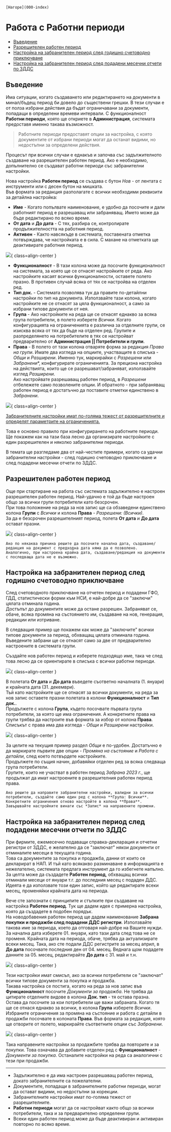 ```{only} html
[Нагоре](000-index)
```

# Работа с Работни периоди  

- [Въведение](https://docs.unicontsoft.com/blog/20240517-working-periods.html#id2)  
- [Разрешителен работен период](https://docs.unicontsoft.com/blog/20240517-working-periods.html#id3)  
- [Настройка на забранителен период след годишно счетоводно приключване](https://docs.unicontsoft.com/blog/20240517-working-periods.html#id4)  
- [Настройка на забранителен период след подадени месечни отчети по ЗДДС](https://docs.unicontsoft.com/blog/20240517-working-periods.html#id5)   

## Въведение

Има ситуации, когато създаването или редактирането на документи в минал/бъдещ период би довело до съществени грешки. В тези случаи е от полза избрани действия да бъдат ограничавани за документи, попадащи в определени времеви интервали.
С функционалност **Работни периоди**, която ще откриете в **Администрация**, системата предоставя именно такава възможност.    

> Работните периоди предоставят опции за настройка, с която документите от избрани периоди могат да останат видими, но недостъпни за определени действия.  

Процесът при всички случаи е еднакъв и започва със задължителното създаване на разрешителен работен период. Ако е необходимо, допълнително се създават работни периоди със забранителни настройки.  

Нова настройка **Работен период** се създава с бутон *Нов* - от лентата с инструменти или с десен бутон на мишката.  
Във формата за редакция разполагате с всички необходими реквизити за детайлна настройка:

- **Име** - Когато попълвате наименование, е удобно да посочите и дали работният период е разрешаващ или забраняващ. Името може да бъде редактирано по всяко време.   
- **От дата** и **До дата** - С тях, разбира се, контролирате продължителността на работния период.  
- **Активен** - Както навсякъде в системата, поставената отметка потвърждава, че настройката е в сила. С махане на отметката ще деактивирате работния период.   

![](20240517-working-periods1.png){ class=align-center }

- **Функционалност** - В тази колона може да посочите функционалност на системата, за която ще се отнасят настройките от реда. Ако настройките касаят всички функционалности, оставете полето празно. В противен случай всяка от тях се настройва на отделен ред.  
- **Тип док.** - Системата позволява тук да правите по-детайлни настройки по тип на документа. Използвайте тази колона, когато настройките не се отнасят за цяла функционалност, а само за избрани типове документи от нея.  
- **Група** - Ако настройките на реда ще се отнасят еднакво за всяка група потребители, в полето изберете *Всички*. Когато конфигурацията на ограниченията е различна за отделните групи, се изисква всяка от тях да бъде на отделен ред.  Групите и разпределянето на потребителите в тях се настройват предварително от **Администрация || Потребители и групи**.  
- **Права** - В полето от тази колона отваряте форма за редакция *Права на групи*. Имате два изгледа на опциите, участващите в списъка - *Общи* и *Разширени*. 
Именно тук, маркирайки с *Разрешени* или *Забранени**, конфигурирате ограниченията.
За прецизна настройка на действията, които ще се разрешават/забраняват, използвайте изглед *Разширени*.  
Ако настройвате разрешаващ работен период, в *Разрешени* отбележете само позволените опции. И обратното - при забраняващ работен период е достатъчно да поставите отметки единствено в *Забранени*. 

![](20240517-working-periods2.png){ class=align-center }

<ins>Забранителните настройки имат по-голяма тежест от разрешителните и определят параметрите на ограниченията.</ins>  

Това е основно правило при конфигурирането на работните периоди. Ще покажем как на тази база лесно да организирате настройките с един разрешителен и няколко забранителни периоди.  

В темата ще разгледаме два от най-честите примери, когато са удачни забранителни настройки - след годишно счетоводно приключване и след подадени месечни отчети по ЗДДС.   

## Разрешителен работен период  

Още при стартиране на работа със системата задължително е настроен разрешителен работен период. Най-удачно е той да бъде настроен общо за всички групи потребители като безсрочен.   
При това положение на реда за нов запис ще са обзаведени единствено колона **Групи** с *Всички* и колона **Права** - *Разрешени: (Всички)*.  
За да е безсрочен разрешителният период, полета **От дата** и **До дата** остават празни.  

![](20240517-working-periods3.png){ class=align-center }

```{tip}
Ако по някаква причина решите да посочите начална дата, създаване/редакция на документ с предходна дата няма да е позволено.  
Аналогично, при настроена крайна дата, създаване/редакция на документи с последваща дата не е възможно.   
```

## Настройка на забранителен период след годишно счетоводно приключване 

След счетоводното приключване на отчетен период и подадени ГФО, ГДД, статистически форми към НСИ, е най-добре да се "заключи" цялата отминала година.  
Достъпът до документите може да остане разрешен. Забраняват се, обаче, всяка промяна на състоянието им, създаване на нов, генерация, редакции или изтриване.

В следващия пример ще покажем как може да "заключите" всички типове документи за период, обхващащ цялата отминала година.  
Въведените забрани ще се отнасят само за две от предварително настроените в системата групи.  

Създайте нов работен период и изберете подходящо име, така че след това лесно да се ориентирате в списъка с всички работни периоди.  

![](20240517-working-periods4.png){ class=align-center }
 
В полетата **От дата** и **До дата** въведете съответно началната (1. януари) и крайната дата (31. декември).  
Тъй като настройките ще се отнасят за всички документи, на реда за нов запис оставете празни полетата в колони **Функционалност** и **Тип док.**.  
Продължете с колона **Група**, където посочвате първата група потребители, за която ще има ограничения. А конкретните права на групи трябва да настроите във формата за избор от колона **Права**. Списъкът с права има два изгледа - *Общи* и *Разширени* настройки.  

![](20240517-working-periods5.png){ class=align-center }

За целите на текущия пример раздел *Общи* е по-удобен. Достатъчно е да маркирате първите две опции - *Промяна на състояние* и *Работа с детайли*, след което потвърдете настройките.  
Продължете по същия начин, добавяйки отделен ред за всяка следваща група потребители.  
Групите, които не участват в работен период *Забрана 2023 г.*, ще продължат да имат настроените в разрешителния работен период права.

```{tip}
Ако решите да направите забранителни настройки, валидни за всички потребители, създайте само един ред с колона **Група: Всички**. Конкретните ограничения отново настройте в колона **Права**.  
Завършвайте настройките винаги със *Запис* на направените промени.   
```

## Настройка на забранителен период след подадени месечни отчети по ЗДДС

При фирмите, ежемесечно подаващи справка-декларация и отчетни регистри от ЗДДС, е желателно да се "заключат" някои документи от отминалите месеци в текущата година.  
Това са документите за покупка и продажба, данни от които се декларират в НАП. И тъй като всякакво разминаване в информацията е нежелателно, системата предлага инструмент да го избегнете напълно.  
За целта може да създадете **Работен период**, обхващащ всички отминали месеци от януари т.г. до последния месец с подаден ДДС. Идеята е да използвате този един запис, който ще редактирате всеки месец, променяйки крайната дата на периода.  

Вече сте запознати с принципите и стъпките при създаване на настройка **Работен период**. Тук ще дадем идея с примерна настройка, която да създадете в подобен порядък.  
На новодобавения работен период ще дадем наименование **Забрана покупки и продажби след подадени ДДС регистри**. Използвайте такова име за периода, което да отговаря най-добре на Вашите нужди.  
За начална дата изберете 01. януари, като тази дата след това не се променя. Крайната дата на периода, обаче, трябва да актуализирате всеки месец. Така, ако сте подали ДДС регистрите за месец април, в **До дата** посочвате последния ден от 04. месец. Веднага щом подадете данните за 05. месец, редактирайте **До дата** с 31. май и т.н.  

![](20240517-working-periods6.png){ class=align-center }

Тези настройки имат смисъл, ако за всички потребители се "заключат" всички типове документи за покупка и продажба.  
Такава настройка се постига, когато на реда за нов запис във **Функционалност** посочите *Документи за продажба*. Не трябва да цитирате отделните видове в колона **Док. тип** - тя остава празна.  
Остава да посочите за кои потребители ще важи забраната. Когато тя ще се отнася еднакво за всички, в колона **Група** изберете *Всички*.  
Избраните ограничения за промяна на състояние и работа с детайли в продажби посочвате в колоната **Права**. Във формата за редакция, която ще отворите от полето, маркирайте съответните опции със *Забранени*.  

![](20240517-working-periods7.png){ class=align-center }

Така направените настройки за продажбите трябва да повторите и за покупки. Това означава да добавите отделен ред с **Функционалност** - *Документи за покупка*. Останалите настройки на реда са аналогични с тези при продажби.


---  
- Задължително е да има настроен разрешаващ работен период, докато забранителните са пожелателни.   
- Документите, попадащи в забранителните работни периоди, могат да остават видими, но недостъпни за корекции.  
- Забранителните настройки имат по-голяма тежест от разрешителните.  
- **Работни периоди** могат да се настройват както общо за всички потребители, така и за предварително определени групи.  
- Всеки един работен период може да бъде деактивиран и активиран повторно по всяко време.
